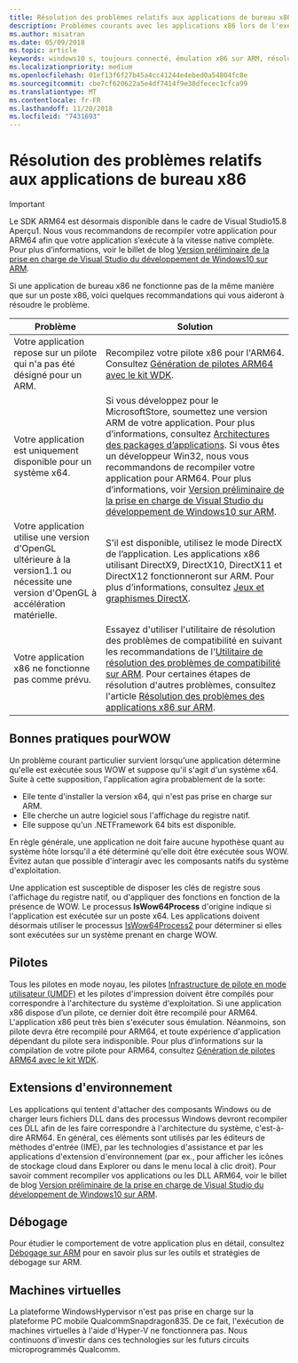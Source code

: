 ```yaml
---
title: Résolution des problèmes relatifs aux applications de bureau x86
description: Problèmes courants avec les applications x86 lors de l'exécution sur ARM, et comment les résoudre.
ms.author: misatran
ms.date: 05/09/2018
ms.topic: article
keywords: windows10 s, toujours connecté, émulation x86 sur ARM, résolution des problèmes
ms.localizationpriority: medium
ms.openlocfilehash: 01ef13f6f27b45a4cc41244e4ebed0a54804fc8e
ms.sourcegitcommit: cbe7cf620622a5e4df7414f9e38dfecec1cfca99
ms.translationtype: MT
ms.contentlocale: fr-FR
ms.lasthandoff: 11/20/2018
ms.locfileid: "7431693"
---
```

# <a name="troubleshooting-x86-desktop-apps"></a>Résolution des problèmes relatifs aux applications de bureau x86
>[!IMPORTANT]
> Le SDK ARM64 est désormais disponible dans le cadre de Visual Studio15.8 Aperçu1. Nous vous recommandons de recompiler votre application pour ARM64 afin que votre application s’exécute à la vitesse native complète. Pour plus d’informations, voir le billet de blog [Version préliminaire de la prise en charge de Visual Studio du développement de Windows10 sur ARM](https://blogs.windows.com/buildingapps/2018/05/08/visual-studio-support-for-windows-10-on-arm-development/).

Si une application de bureau x86 ne fonctionne pas de la même manière que sur un poste x86, voici quelques recommandations qui vous aideront à résoudre le problème.

|Problème|Solution|
|-----|--------|
| Votre application repose sur un pilote qui n'a pas été désigné pour un ARM. | Recompilez votre pilote x86 pour l'ARM64. Consultez [Génération de pilotes ARM64 avec le kit WDK](https://docs.microsoft.com/en-us/windows-hardware/drivers/develop/building-arm64-drivers). |
| Votre application est uniquement disponible pour un système x64. | Si vous développez pour le MicrosoftStore, soumettez une version ARM de votre application. Pour plus d’informations, consultez [Architectures des packages d’applications](../packaging/device-architecture.md). Si vous êtes un développeur Win32, nous vous recommandons de recompiler votre application pour ARM64. Pour plus d’informations, voir [Version préliminaire de la prise en charge de Visual Studio du développement de Windows10 sur ARM](https://blogs.windows.com/buildingapps/2018/05/08/visual-studio-support-for-windows-10-on-arm-development/). |
| Votre application utilise une version d'OpenGL ultérieure à la version1.1 ou nécessite une version d'OpenGL à accélération matérielle. | S'il est disponible, utilisez le mode DirectX de l’application. Les applications x86 utilisant DirectX9, DirectX10, DirectX11 et DirectX12 fonctionneront sur ARM. Pour plus d’informations, consultez [Jeux et graphismes DirectX](https://msdn.microsoft.com/en-us/library/windows/desktop/ee663274(v=vs.85).aspx). |
| Votre application x86 ne fonctionne pas comme prévu. | Essayez d'utiliser l'utilitaire de résolution des problèmes de compatibilité en suivant les recommandations de l'[Utilitaire de résolution des problèmes de compatibilité sur ARM](apps-on-arm-program-compat-troubleshooter.md). Pour certaines étapes de résolution d'autres problèmes, consultez l'article [Résolution des problèmes des applications x86 sur ARM](apps-on-arm-troubleshooting-x86.md). |

## <a name="best-practices-for-wow"></a>Bonnes pratiques pourWOW
Un problème courant particulier survient lorsqu'une application détermine qu'elle est exécutée sous WOW et suppose qu'il s'agit d'un système x64. Suite à cette supposition, l'application agira probablement de la sorte:

- Elle tente d'installer la version x64, qui n'est pas prise en charge sur ARM.
- Elle cherche un autre logiciel sous l'affichage du registre natif.
- Elle suppose qu'un .NETFramework 64 bits est disponible.

En règle générale, une application ne doit faire aucune hypothèse quant au système hôte lorsqu'il a été déterminé qu'elle doit être exécutée sous WOW. Évitez autan que possible d'interagir avec les composants natifs du système d'exploitation.

Une application est susceptible de disposer les clés de registre sous l'affichage du registre natif, ou d'appliquer des fonctions en fonction de la présence de WOW. Le processus **IsWow64Process** d'origine indique si l'application est exécutée sur un poste x64. Les applications doivent désormais utiliser le processus [IsWow64Process2](https://msdn.microsoft.com/en-us/library/windows/desktop/mt804318(v=vs.85).aspx) pour déterminer si elles sont exécutées sur un système prenant en charge WOW. 

## <a name="drivers"></a>Pilotes 
Tous les pilotes en mode noyau, les pilotes [Infrastructure de pilote en mode utilisateur (UMDF)](https://docs.microsoft.com/windows-hardware/drivers/wdf/overview-of-the-umdf) et les pilotes d'impression doivent être compilés pour correspondre à l'architecture du système d'exploitation. Si une application x86 dispose d’un pilote, ce dernier doit être recompilé pour ARM64. L'application x86 peut très bien s'exécuter sous émulation. Néanmoins, son pilote devra être recompilé pour ARM64, et toute expérience d'application dépendant du pilote sera indisponible. Pour plus d’informations sur la compilation de votre pilote pour ARM64, consultez [Génération de pilotes ARM64 avec le kit WDK](https://docs.microsoft.com/windows-hardware/drivers/develop/building-arm64-drivers).

## <a name="shell-extensions"></a>Extensions d'environnement 
Les applications qui tentent d'attacher des composants Windows ou de charger leurs fichiers DLL dans des processus Windows devront recompiler ces DLL afin de les faire correspondre à l'architecture du système, c'est-à-dire ARM64. En général, ces éléments sont utilisés par les éditeurs de méthodes d'entrée (IME), par les technologies d'assistance et par les applications d'extension d'environnement (par ex., pour afficher les icônes de stockage cloud dans Explorer ou dans le menu local à clic droit). Pour savoir comment recompiler vos applications ou les DLL ARM64, voir le billet de blog [Version préliminaire de la prise en charge de Visual Studio du développement de Windows10 sur ARM](https://blogs.windows.com/buildingapps/2018/05/08/visual-studio-support-for-windows-10-on-arm-development/). 

## <a name="debugging"></a>Débogage
Pour étudier le comportement de votre application plus en détail, consultez [Débogage sur ARM](https://docs.microsoft.com/en-us/windows-hardware/drivers/debugger/debugging-arm64) pour en savoir plus sur les outils et stratégies de débogage sur ARM.

## <a name="virtual-machines"></a>Machines virtuelles
La plateforme WindowsHypervisor n'est pas prise en charge sur la plateforme PC mobile QualcommSnapdragon835. De ce fait, l'exécution de machines virtuelles à l'aide d'Hyper-V ne fonctionnera pas. Nous continuons d'investir dans ces technologies sur les futurs circuits microprogrammés Qualcomm. 